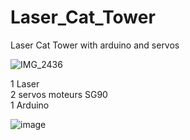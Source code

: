 # Laser_Cat_Tower
Laser Cat Tower with arduino and servos

![IMG_2436](https://user-images.githubusercontent.com/37984399/115068238-46adc680-9ef2-11eb-9ed7-d7714a02935a.PNG)



1 Laser																	
2 servos moteurs SG90										
1 Arduino		

![image](https://user-images.githubusercontent.com/37984399/115068407-84125400-9ef2-11eb-97ea-fbf3386e7628.png)
